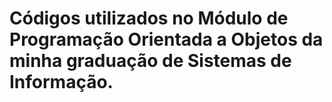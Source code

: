 # Códigos utilizados no Módulo de Programação Orientada a Objetos da minha graduação de Sistemas de Informação.
